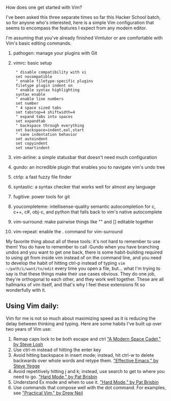 How does one get started with Vim? 

I've been asked this three separate times so far this Hacker School batch, so for anyone
who's interested, here is a simple Vim configuration that seems to encompass
the features I expect from any modern editor.

I'm assuming that you've already finished Vimtutor or are comfortable with Vim's
basic editing commands.

1. pathogen: manage your plugins with Git
2. vimrc: basic setup

        " disable compatibility with vi
        set nocompatible
        " enable filetype-specific plugins
        filetype plugin indent on
        " enable syntax highlighting
        syntax enable
        " enable line numbers
        set number
        " 4 space sized tabs
        set tabstop=4 shiftwidth=4 
        " expand tabs into spaces
        set expandtab
        " backspace through everything
        set backspace=indent,eol,start
        " sane indentation behavior 
        set autoindent
        set copyindent
        set smartindent

3. vim-airline: a simple statusbar that doesn't need much configuration
4. gundo: an incredible plugin that enables you to navigate vim's undo tree
5. ctrlp: a fast fuzzy file finder
6. syntastic: a syntax checker that works well for almost any language
7. fugitive: power tools for git
8. youcompleteme: intellisense-quality semantic autocompletion for c, c++, c#,
obj-c, and python that falls back to vim's native autocomplete
9. vim-surround: make pairwise things like "" and [] editable
together
10. vim-repeat: enable the . command for vim-surround

My favorite thing about all of these tools: it's not hard to remember to use
them! You do have to remember to call :Gundo when you have branching undos and
you want to get one back, there is some habit-building required to using git
from inside vim instead of on the command line, and you need to develop the
habit of hitting ctrl-p instead of typing `vim ~/path/i/want/to/edit` every
time you open a file, but... what I'm trying to say is that these things make
their use cases obvious. They do one job, they're orthogonal to each other,
and they work well together. These are all hallmarks of vim itself, and
that's why I feel these extensions fit so wonderfully with it.


## Using Vim daily:

Vim for me is not so much about maximizing speed as it is reducing the delay
between thinking and typing. Here are some habits I've built up over two years 
of Vim use:

1. Remap caps lock to be both escape and ctrl ["A Modern Space Cadet," by Steve Losh](http://stevelosh.com/blog/2012/10/a-modern-space-cadet/)
2. Use ctrl-m instead of hitting the enter key
3. Avoid hitting backspace in insert mode; instead, hit ctrl-w to delete
   backwards over whole words and retype them. ["Effective Emacs," by Steve
   Yegge](https://sites.google.com/site/steveyegge2/effective-emacs)
4. Avoid repetitively hitting j and k; instead, use search to get to where you
   need to go. ["Hard Mode," by Pat
   Brisbin](http://pbrisbin.com/posts/hard_mode/)
5. Understand Ex mode and when to use it. ["Hard Mode," by Pat
   Brisbin](http://pbrisbin.com/posts/hard_mode/)
5. Use commands that compose well with the dot command. For examples, see ["Practical Vim," by
   Drew Neil](http://pragprog.com/book/dnvim/practical-vim)

